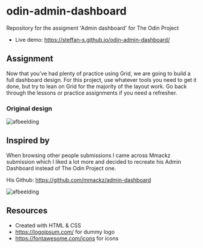 # odin-admin-dashboard
Repository for the assigment 'Admin dashboard' for The Odin Project

- Live demo: https://steffan-s.github.io/odin-admin-dashboard/

## Assignment
Now that you’ve had plenty of practice using Grid, we are going to build a full dashboard design. For this project, use whatever tools you need to get it done, but try to lean on Grid for the majority of the layout work. Go back through the lessons or practice assignments if you need a refresher.

### Original design

![afbeelding](https://github.com/Steffan-S/odin-admin-dashboard/assets/142731728/035c71d2-a136-4237-a014-2aed1e3d5738)

## Inspired by
When browsing other people submissions I came across Mmackz submission which I liked a lot more and decided to recreate his Admin Dashboard instead of The Odin Project one.

His Github: https://github.com/mmackz/admin-dashboard

![afbeelding](https://github.com/Steffan-S/odin-admin-dashboard/assets/142731728/8c0c5bc4-dc2f-4930-b040-3a1454543232)

## Resources

- Created with HTML & CSS
- https://logoipsum.com/ for dummy logo
- https://fontawesome.com/icons for icons

